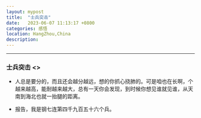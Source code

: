 ```yaml
---
layout: mypost
title:  "士兵突击"
date:   2023-06-07 11:13:17 +0800
categories: 感悟 
location: HangZhou,China 
description:  
---
```

---

### 士兵突击 <<conquest of paradise>>

* 人总是要分的，而且还会越分越远，想的你抓心挠肺的。可是咱也在长啊，个越来越高，能耐越来越大，总有一天你会发现，到时候你想见谁就见谁，从天南到海北也就一抬腿的距离。

* 报告，我是钢七连第四千九百五十六个兵。